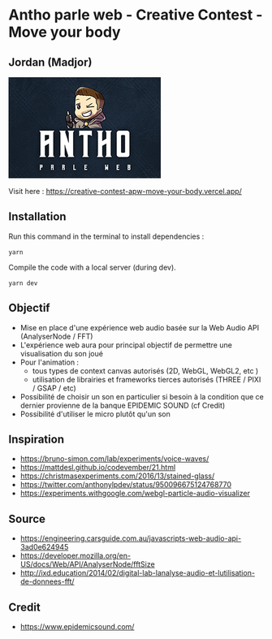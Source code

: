 # Antho parle web - Creative Contest - Move your body

## Jordan (Madjor)

![APW for Three.js](apw.png)

Visit here : https://creative-contest-apw-move-your-body.vercel.app/

## Installation
Run this command in the terminal to install dependencies :
```
yarn
```
Compile the code with a local server (during dev).
```
yarn dev
```
## Objectif
- Mise en place d'une expérience web audio basée sur la Web Audio API (AnalyserNode / FFT)
- L'expérience web aura pour principal objectif de permettre une visualisation du son joué
- Pour l'animation :
  - tous types de context canvas autorisés (2D, WebGL, WebGL2, etc )
  - utilisation de librairies et frameworks tierces autorisés (THREE / PIXI / GSAP / etc)
- Possibilité de choisir un son en particulier si besoin à la condition que ce dernier provienne de la banque EPIDEMIC SOUND (cf Credit)
- Possibilité d'utiliser le micro plutôt qu'un son

## Inspiration
- https://bruno-simon.com/lab/experiments/voice-waves/
- https://mattdesl.github.io/codevember/21.html
- https://christmasexperiments.com/2016/13/stained-glass/
- https://twitter.com/anthonylpdev/status/950096675124768770
- https://experiments.withgoogle.com/webgl-particle-audio-visualizer

## Source
- https://engineering.carsguide.com.au/javascripts-web-audio-api-3ad0e624945
- https://developer.mozilla.org/en-US/docs/Web/API/AnalyserNode/fftSize
- http://ixd.education/2014/02/digital-lab-lanalyse-audio-et-lutilisation-de-donnees-fft/

## Credit
- https://www.epidemicsound.com/

